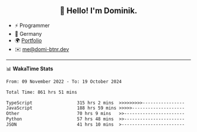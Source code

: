 <h2 align="center">👋 Hello! I'm Dominik.</h2>

- ⚡ Programmer
- 📍 Germany
- 🌍 [Portfolio](https://domi-btnr.dev)
- ✉️ [me@domi-btnr.dev](mailto://me@domi-btnr.dev)

---
📊 **WakaTime Stats**
<!--START_SECTION:waka-->

```txt
From: 09 November 2022 - To: 19 October 2024

Total Time: 861 hrs 51 mins

TypeScript                 315 hrs 2 mins  >>>>>>>>>----------------   36.55 %
JavaScript                 188 hrs 59 mins >>>>>--------------------   21.93 %
Other                      70 hrs 9 mins   >>-----------------------   08.14 %
Python                     57 hrs 48 mins  >>-----------------------   06.71 %
JSON                       41 hrs 10 mins  >------------------------   04.78 %
```

<!--END_SECTION:waka-->
